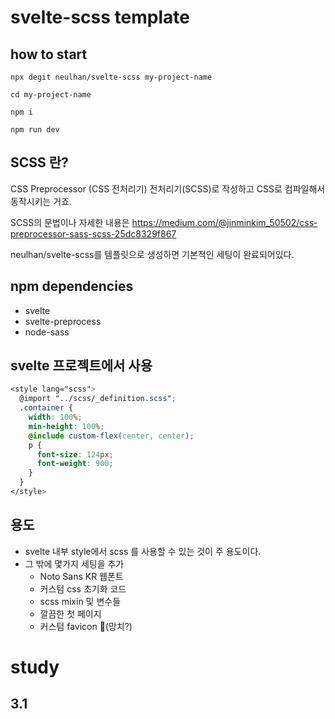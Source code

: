 # svelte-scss template

## how to start

```
npx degit neulhan/svelte-scss my-project-name

cd my-project-name

npm i

npm run dev
```

## SCSS 란?

CSS Preprocessor (CSS 전처리기)
전처리기(SCSS)로 작성하고 CSS로 컴파일해서 동작시키는 거죠.

SCSS의 문법이나 자세한 내용은 https://medium.com/@jinminkim_50502/css-preprocessor-sass-scss-25dc8329f867

neulhan/svelte-scss를 템플릿으로 생성하면 기본적인 세팅이 완료되어있다.

## npm dependencies

- svelte
- svelte-preprocess
- node-sass

## svelte 프로젝트에서 사용

```scss
<style lang="scss">
  @import "../scss/_definition.scss";
  .container {
    width: 100%;
    min-height: 100%;
    @include custom-flex(center, center);
    p {
      font-size: 124px;
      font-weight: 900;
    }
  }
</style>
```

## 용도

- svelte 내부 style에서 scss 를 사용할 수 있는 것이 주 용도이다.
- 그 밖에 몇가지 세팅을 추가
  - Noto Sans KR 웹폰트
  - 커스텀 css 초기화 코드
  - scss mixin 및 변수들
  - 깔끔한 첫 페이지
  - 커스텀 favicon 🔨(망치?)

# study

## 3.1

```


```

